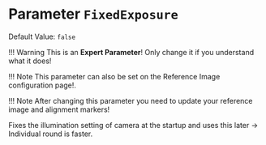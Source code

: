 # Parameter `FixedExposure`
Default Value: `false`

!!! Warning
    This is an **Expert Parameter**! Only change it if you understand what it does!

!!! Note
    This parameter can also be set on the Reference Image configuration page!.

!!! Note
    After changing this parameter you need to update your reference image and alignment markers!

Fixes the illumination setting of camera at the startup and uses this later -> Individual round is faster.
